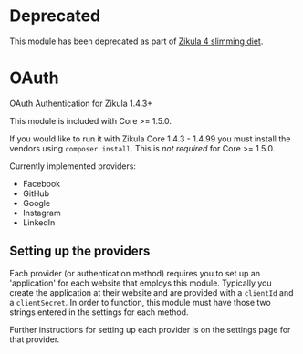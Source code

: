 # Deprecated

This module has been deprecated as part of [Zikula 4 slimming diet](https://github.com/zikula/core/blob/main/ZIKULA-4.0.md).

# OAuth

OAuth Authentication for Zikula 1.4.3+

This module is included with Core >= 1.5.0.

If you would like to run it with Zikula Core 1.4.3 - 1.4.99 you must install the vendors using
`composer install`. This is _not required_ for Core >= 1.5.0.

Currently implemented providers:

 - Facebook
 - GitHub
 - Google
 - Instagram
 - LinkedIn

## Setting up the providers

Each provider (or authentication method) requires you to set up an 'application' for each website that employs this module.
Typically you create the application at their website and are provided with a `clientId` and a `clientSecret`.
In order to function, this module must have those two strings entered in the settings for each method.

Further instructions for setting up each provider is on the settings page for that provider.
